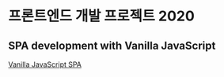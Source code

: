 # 프론트엔드 개발 프로젝트 2020
## SPA development with Vanilla JavaScript

[Vanilla JavaScript SPA](https://euijunh.github.io/vanillagram/index.htm)
